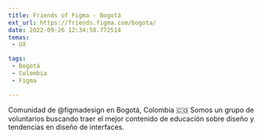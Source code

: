 ```yaml
---
title: Friends of Figma - Bogotá
ext_url: https://friends.figma.com/bogota/
date: 2022-09-26 12:34:58.772514
temas:
 - UX

tags:
 - Bogotá
 - Colombia
 - Figma

---
```


Comunidad de @figmadesign en Bogotá, Colombia 🇨🇴 Somos un grupo de  voluntarios buscando traer el mejor contenido de educación sobre diseño y tendencias en diseño de interfaces.

    